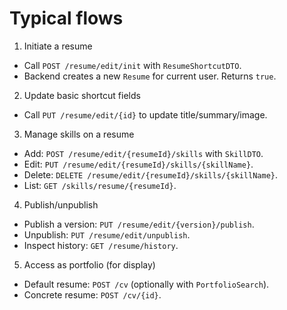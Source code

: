# Typical flows

1) Initiate a resume

- Call `POST /resume/edit/init` with `ResumeShortcutDTO`.
- Backend creates a new `Resume` for current user. Returns `true`.

2) Update basic shortcut fields

- Call `PUT /resume/edit/{id}` to update title/summary/image.

3) Manage skills on a resume

- Add: `POST /resume/edit/{resumeId}/skills` with `SkillDTO`.
- Edit: `PUT /resume/edit/{resumeId}/skills/{skillName}`.
- Delete: `DELETE /resume/edit/{resumeId}/skills/{skillName}`.
- List: `GET /skills/resume/{resumeId}`.

4) Publish/unpublish

- Publish a version: `PUT /resume/edit/{version}/publish`.
- Unpublish: `PUT /resume/edit/unpublish`.
- Inspect history: `GET /resume/history`.

5) Access as portfolio (for display)

- Default resume: `POST /cv` (optionally with `PortfolioSearch`).
- Concrete resume: `POST /cv/{id}`.
